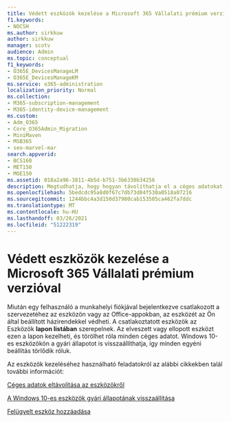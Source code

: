 ```yaml
---
title: Védett eszközök kezelése a Microsoft 365 Vállalati prémium verzióval
f1.keywords:
- NOCSH
ms.author: sirkkuw
author: sirkkuw
manager: scotv
audience: Admin
ms.topic: conceptual
f1_keywords:
- O365E_DevicesManageLM
- O365E_DevicesManageKM
ms.service: o365-administration
localization_priority: Normal
ms.collection:
- M365-subscription-management
- M365-identity-device-management
ms.custom:
- Adm_O365
- Core_O365Admin_Migration
- MiniMaven
- MSB365
- seo-marvel-mar
search.appverid:
- BCS160
- MET150
- MOE150
ms.assetid: 018a2a96-3811-4b5d-b751-3b6330b34256
description: Megtudhatja, hogy hogyan távolíthatja el a céges adatokat a védelmi szabályzatokkal kezelt eszközökről, és hogyan állíthatja vissza a Windows 10-es eszközöket a gyári beállításaikra.
ms.openlocfilehash: 5bedcdc95a8d0f67c7db73d84f530a0518a07216
ms.sourcegitcommit: 1244bbc4a3d150d37980cab153505ca462fa7ddc
ms.translationtype: MT
ms.contentlocale: hu-HU
ms.lasthandoff: 03/26/2021
ms.locfileid: "51222319"
---
```

# <a name="manage-protected-devices-with-microsoft-365-business-premium"></a>Védett eszközök kezelése a Microsoft 365 Vállalati prémium verzióval

Miután egy felhasználó a munkahelyi fiókjával bejelentkezve csatlakozott a szervezetéhez az eszközön vagy az Office-appokban, az eszközét az Ön által beállított házirendekkel védheti. A csatlakoztatott eszközök az Eszközök **lapon listában** szerepelnek. Az elveszett vagy ellopott eszközt ezen a lapon kezelheti, és törölhet róla minden céges adatot. Windows 10-es eszközökön a gyári állapotot is visszaállíthatja, így minden egyéni beállítás törlődik róluk. 

Az eszközök kezeléséhez használható feladatokról az alábbi cikkekben talál további információt: 
  
[Céges adatok eltávolítása az eszközökről](remove-company-data.md)
  
[A Windows 10-es eszközök gyári állapotának visszaállítása](reset-devices-to-factory-settings.md)

[Felügyelt eszköz hozzáadása](./app-protection-settings-for-android-and-ios.md)
